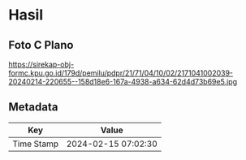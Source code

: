 # Hasil

## Foto C Plano

https://sirekap-obj-formc.kpu.go.id/179d/pemilu/pdpr/21/71/04/10/02/2171041002039-20240214-220655--158d18e6-167a-4938-a634-62d4d73b69e5.jpg


## Metadata

| Key        | Value               |
| ---------- | ------------------- |
| Time Stamp | 2024-02-15 07:02:30 |



